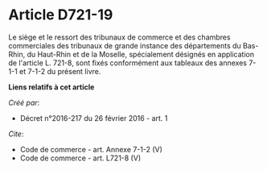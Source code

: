 # Article D721-19

Le siège et le ressort des tribunaux de commerce et des chambres commerciales des tribunaux de grande instance des
départements du Bas-Rhin, du Haut-Rhin et de la Moselle, spécialement désignés en application de l'article L. 721-8, sont
fixés conformément aux tableaux des annexes 7-1-1 et 7-1-2 du présent livre.

**Liens relatifs à cet article**

_Créé par_:

  - Décret n°2016-217 du 26 février 2016 - art. 1

_Cite_:

  - Code de commerce - art. Annexe 7-1-2 (V)
  - Code de commerce - art. L721-8 (V)
